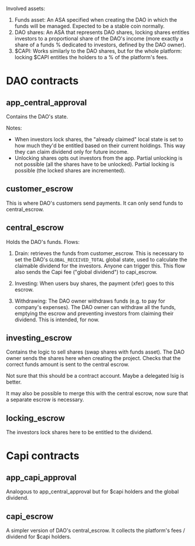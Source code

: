 Involved assets:

1) Funds asset: An ASA specified when creating the DAO in which the funds will be managed. Expected to be a stable coin normally.
2) DAO shares: An ASA that represents DAO shares, locking shares entitles investors to a proportional share of the DAO's income (more exactly a share of a funds % dedicated to investors, defined by the DAO owner).
3) \$CAPI: Works similarly to the DAO shares, but for the whole platform: locking \$CAPI entitles the holders to a % of the platform's fees.

# DAO contracts

## app_central_approval

Contains the DAO's state. 

Notes:
- When investors lock shares, the "already claimed" local state is set to how much they'd be entitled based on their current holdings. This way they can claim dividend only for future income.
- Unlocking shares opts out investors from the app. Partial unlocking is not possible (all the shares have to be unlocked). Partial locking is possible (the locked shares are incremented).

## customer_escrow

This is where DAO's customers send payments. It can only send funds to central_escrow.

## central_escrow

Holds the DAO's funds. Flows:
1) Drain: retrieves the funds from customer_escrow. This is necessary to set the DAO's `GLOBAL_RECEIVED_TOTAL` global state, used to calculate the claimable dividend for the investors. Anyone can trigger this. This flow also sends the Capi fee ("global dividend") to capi_escrow.

2) Investing: When users buy shares, the payment (xfer) goes to this escrow.

3) Withdrawing: The DAO owner withdraws funds (e.g. to pay for company's expenses). The DAO owner can withdraw all the funds, emptying the escrow and preventing investors from claiming their dividend. This is intended, for now.

## investing_escrow

Contains the logic to sell shares (swap shares with funds asset). The DAO owner sends the shares here when creating the project. Checks that the correct funds amount is sent to the central escrow.

Not sure that this should be a contract account. Maybe a delegated lsig is better.

It may also be possible to merge this with the central escrow, now sure that a separate escrow is necessary.

## locking_escrow

The investors lock shares here to be entitled to the dividend.

# Capi contracts

## app_capi_approval

Analogous to app_central_approval but for $capi holders and the global dividend.

## capi_escrow

A simpler version of DAO's central_escrow. It collects the platform's fees / dividend for $capi holders.

